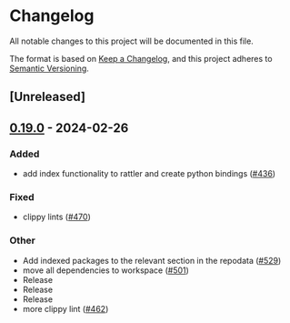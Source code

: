 # Changelog
All notable changes to this project will be documented in this file.

The format is based on [Keep a Changelog](https://keepachangelog.com/en/1.0.0/),
and this project adheres to [Semantic Versioning](https://semver.org/spec/v2.0.0.html).

## [Unreleased]

## [0.19.0](https://github.com/baszalmstra/rattler/compare/rattler_index-v0.18.0...rattler_index-v0.19.0) - 2024-02-26

### Added
- add index functionality to rattler and create python bindings ([#436](https://github.com/baszalmstra/rattler/pull/436))

### Fixed
- clippy lints ([#470](https://github.com/baszalmstra/rattler/pull/470))

### Other
- Add indexed packages to the relevant section in the repodata ([#529](https://github.com/baszalmstra/rattler/pull/529))
- move all dependencies to workspace ([#501](https://github.com/baszalmstra/rattler/pull/501))
- Release
- Release
- Release
- more clippy lint ([#462](https://github.com/baszalmstra/rattler/pull/462))
